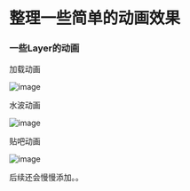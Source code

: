 # 整理一些简单的动画效果


### 一些Layer的动画

加载动画

![image](http://cdn.ysir.site/2018-12-06%2017.10.45.gif)

水波动画

![image](http://cdn.ysir.site/2018-12-06%2017.11.11.gif)

贴吧动画

![image](http://cdn.ysir.site/2018-12-06%2017.11.22.gif)


后续还会慢慢添加。。